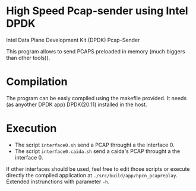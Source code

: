 High Speed Pcap-sender using Intel DPDK
=================

Intel Data Plane Development Kit (DPDK) Pcap-Sender

This program allows to send PCAPS preloaded in memory (much biggers than other tools)).


Compilation
=================
The program can be easly compiled using the makefile provided.
It needs (as anyother DPDK app) DPDK(20.11) installed in the host.

Execution
=================
- The script `interface0.sh` send a PCAP throught a the interface 0.
- The script `interface0.caida.sh` send a caida's PCAP throught a the interface 0.

If other interfaces should be used, feel free to edit those scripts or execute directly the compiled application at `./src/build/app/hpcn_pcapreplay`. Extended instrunctions with parameter `-h`.

